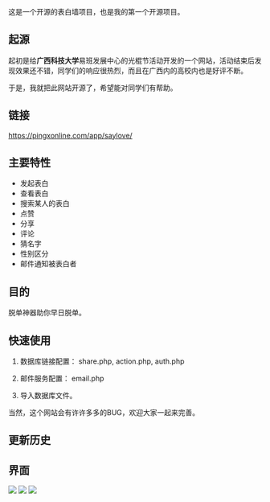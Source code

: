 这是一个开源的表白墙项目，也是我的第一个开源项目。

## 起源
起初是给**广西科技大学**易班发展中心的光棍节活动开发的一个网站，活动结束后发现效果还不错，同学们的响应很热烈，而且在广西内的高校内也是好评不断。

于是，我就把此网站开源了，希望能对同学们有帮助。

## 链接
https://pingxonline.com/app/saylove/

## 主要特性
- 发起表白
- 查看表白
- 搜索某人的表白
- 点赞
- 分享
- 评论
- 猜名字
- 性别区分
- 邮件通知被表白者

## 目的
脱单神器助你早日脱单。

## 快速使用

1. 数据库链接配置： share.php, action.php, auth.php
2. 邮件服务配置： email.php

3. 导入数据库文件。

当然，这个网站会有许许多多的BUG，欢迎大家一起来完善。

## 更新历史


## 界面
![](https://pingxonline.com/wp-content/uploads/2017/08/1.png)
![](https://pingxonline.com/wp-content/uploads/2017/08/2.png)
![](https://pingxonline.com/wp-content/uploads/2017/08/3.png)
